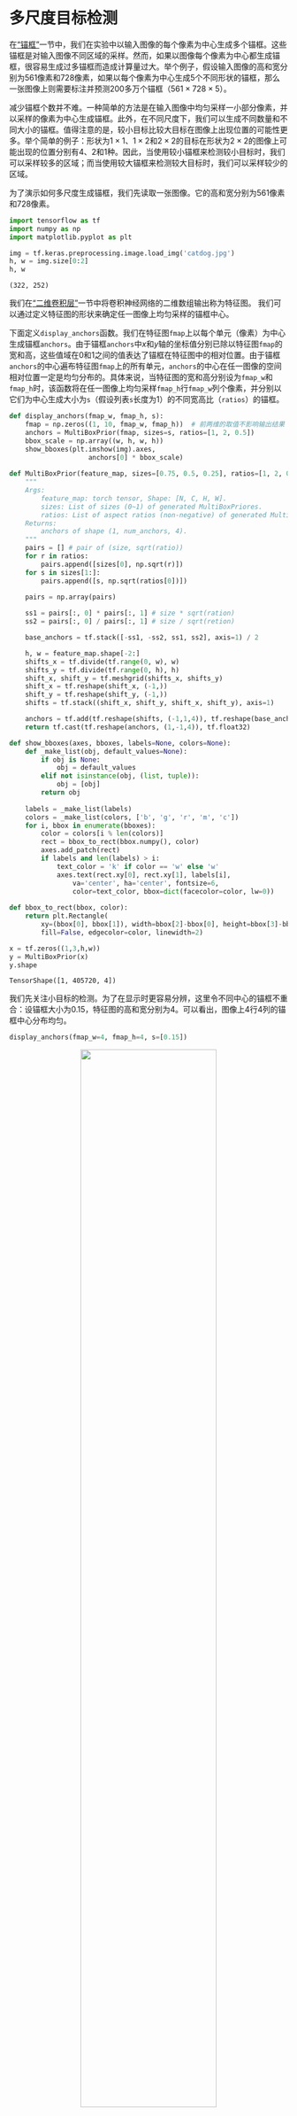 # 多尺度目标检测

在[“锚框”](anchor.ipynb)一节中，我们在实验中以输入图像的每个像素为中心生成多个锚框。这些锚框是对输入图像不同区域的采样。然而，如果以图像每个像素为中心都生成锚框，很容易生成过多锚框而造成计算量过大。举个例子，假设输入图像的高和宽分别为561像素和728像素，如果以每个像素为中心生成5个不同形状的锚框，那么一张图像上则需要标注并预测200多万个锚框（$561 \times 728 \times 5$）。

减少锚框个数并不难。一种简单的方法是在输入图像中均匀采样一小部分像素，并以采样的像素为中心生成锚框。此外，在不同尺度下，我们可以生成不同数量和不同大小的锚框。值得注意的是，较小目标比较大目标在图像上出现位置的可能性更多。举个简单的例子：形状为$1 \times 1$、$1 \times 2$和$2 \times 2$的目标在形状为$2 \times 2$的图像上可能出现的位置分别有4、2和1种。因此，当使用较小锚框来检测较小目标时，我们可以采样较多的区域；而当使用较大锚框来检测较大目标时，我们可以采样较少的区域。

为了演示如何多尺度生成锚框，我们先读取一张图像。它的高和宽分别为561像素和728像素。


```python
import tensorflow as tf
import numpy as np
import matplotlib.pyplot as plt

img = tf.keras.preprocessing.image.load_img('catdog.jpg')
h, w = img.size[0:2]
h, w
```




    (322, 252)



我们在[“二维卷积层”](../chapter_convolutional-neural-networks/conv-layer.ipynb)一节中将卷积神经网络的二维数组输出称为特征图。
我们可以通过定义特征图的形状来确定任一图像上均匀采样的锚框中心。

下面定义`display_anchors`函数。我们在特征图`fmap`上以每个单元（像素）为中心生成锚框`anchors`。由于锚框`anchors`中$x$和$y$轴的坐标值分别已除以特征图`fmap`的宽和高，这些值域在0和1之间的值表达了锚框在特征图中的相对位置。由于锚框`anchors`的中心遍布特征图`fmap`上的所有单元，`anchors`的中心在任一图像的空间相对位置一定是均匀分布的。具体来说，当特征图的宽和高分别设为`fmap_w`和`fmap_h`时，该函数将在任一图像上均匀采样`fmap_h`行`fmap_w`列个像素，并分别以它们为中心生成大小为`s`（假设列表`s`长度为1）的不同宽高比（`ratios`）的锚框。


```python
def display_anchors(fmap_w, fmap_h, s):
    fmap = np.zeros((1, 10, fmap_w, fmap_h))  # 前两维的取值不影响输出结果
    anchors = MultiBoxPrior(fmap, sizes=s, ratios=[1, 2, 0.5])
    bbox_scale = np.array((w, h, w, h))
    show_bboxes(plt.imshow(img).axes,
                    anchors[0] * bbox_scale)
    
def MultiBoxPrior(feature_map, sizes=[0.75, 0.5, 0.25], ratios=[1, 2, 0.5]):
    """
    Args:
        feature_map: torch tensor, Shape: [N, C, H, W].
        sizes: List of sizes (0~1) of generated MultiBoxPriores. 
        ratios: List of aspect ratios (non-negative) of generated MultiBoxPriores. 
    Returns:
        anchors of shape (1, num_anchors, 4).
    """
    pairs = [] # pair of (size, sqrt(ratio))
    for r in ratios:
        pairs.append([sizes[0], np.sqrt(r)])
    for s in sizes[1:]:
        pairs.append([s, np.sqrt(ratios[0])])
    
    pairs = np.array(pairs)

    ss1 = pairs[:, 0] * pairs[:, 1] # size * sqrt(ration)
    ss2 = pairs[:, 0] / pairs[:, 1] # size / sqrt(retion)

    base_anchors = tf.stack([-ss1, -ss2, ss1, ss2], axis=1) / 2

    h, w = feature_map.shape[-2:]
    shifts_x = tf.divide(tf.range(0, w), w)
    shifts_y = tf.divide(tf.range(0, h), h)
    shift_x, shift_y = tf.meshgrid(shifts_x, shifts_y)
    shift_x = tf.reshape(shift_x, (-1,))
    shift_y = tf.reshape(shift_y, (-1,))
    shifts = tf.stack((shift_x, shift_y, shift_x, shift_y), axis=1)

    anchors = tf.add(tf.reshape(shifts, (-1,1,4)), tf.reshape(base_anchors, (1,-1,4)))
    return tf.cast(tf.reshape(anchors, (1,-1,4)), tf.float32)

def show_bboxes(axes, bboxes, labels=None, colors=None):
    def _make_list(obj, default_values=None):
        if obj is None:
            obj = default_values
        elif not isinstance(obj, (list, tuple)):
            obj = [obj]
        return obj
    
    labels = _make_list(labels)
    colors = _make_list(colors, ['b', 'g', 'r', 'm', 'c'])
    for i, bbox in enumerate(bboxes):
        color = colors[i % len(colors)]
        rect = bbox_to_rect(bbox.numpy(), color)
        axes.add_patch(rect)
        if labels and len(labels) > i:
            text_color = 'k' if color == 'w' else 'w'
            axes.text(rect.xy[0], rect.xy[1], labels[i],
                va='center', ha='center', fontsize=6,
                color=text_color, bbox=dict(facecolor=color, lw=0))
            
def bbox_to_rect(bbox, color):
    return plt.Rectangle(
        xy=(bbox[0], bbox[1]), width=bbox[2]-bbox[0], height=bbox[3]-bbox[1],
        fill=False, edgecolor=color, linewidth=2)

x = tf.zeros((1,3,h,w))
y = MultiBoxPrior(x)
y.shape
```




    TensorShape([1, 405720, 4])



我们先关注小目标的检测。为了在显示时更容易分辨，这里令不同中心的锚框不重合：设锚框大小为0.15，特征图的高和宽分别为4。可以看出，图像上4行4列的锚框中心分布均匀。


```python
display_anchors(fmap_w=4, fmap_h=4, s=[0.15])
```


<p align="center">
    <img width="70%" height="70%" src="http://images.iterate.site/blog/image/20200525/RRHyprrkmcjz.png?imageslim">
</p>


我们将特征图的高和宽分别减半，并用更大的锚框检测更大的目标。当锚框大小设0.4时，有些锚框的区域有重合。


```python
display_anchors(fmap_w=2, fmap_h=2, s=[0.4])
```



<p align="center">
    <img width="70%" height="70%" src="http://images.iterate.site/blog/image/20200525/DRyPmRFE0rBE.png?imageslim">
</p>


最后，我们将特征图的高和宽进一步减半至1，并将锚框大小增至0.8。此时锚框中心即图像中心。


```python
display_anchors(fmap_w=1, fmap_h=1, s=[0.8])
```


<p align="center">
    <img width="70%" height="70%" src="http://images.iterate.site/blog/image/20200525/I37FsMhwOk6P.png?imageslim">
</p>


既然我们已在多个尺度上生成了不同大小的锚框，相应地，我们需要在不同尺度下检测不同大小的目标。下面我们来介绍一种基于卷积神经网络的方法。

在某个尺度下，假设我们依据$c_i$张形状为$h \times w$的特征图生成$h \times w$组不同中心的锚框，且每组的锚框个数为$a$。例如，在刚才实验的第一个尺度下，我们依据10（通道数）张形状为$4 \times 4$的特征图生成了16组不同中心的锚框，且每组含3个锚框。
接下来，依据真实边界框的类别和位置，每个锚框将被标注类别和偏移量。在当前的尺度下，目标检测模型需要根据输入图像预测$h \times w$组不同中心的锚框的类别和偏移量。

假设这里的$c_i$张特征图为卷积神经网络根据输入图像做前向计算所得的中间输出。既然每张特征图上都有$h \times w$个不同的空间位置，那么相同空间位置可以看作含有$c_i$个单元。
根据[“二维卷积层”](../chapter_convolutional-neural-networks/conv-layer.ipynb)一节中感受野的定义，特征图在相同空间位置的$c_i$个单元在输入图像上的感受野相同，并表征了同一感受野内的输入图像信息。
因此，我们可以将特征图在相同空间位置的$c_i$个单元变换为以该位置为中心生成的$a$个锚框的类别和偏移量。
不难发现，本质上，我们用输入图像在某个感受野区域内的信息来预测输入图像上与该区域位置相近的锚框的类别和偏移量。

当不同层的特征图在输入图像上分别拥有不同大小的感受野时，它们将分别用来检测不同大小的目标。例如，我们可以通过设计网络，令较接近输出层的特征图中每个单元拥有更广阔的感受野，从而检测输入图像中更大尺寸的目标。

我们将在[“单发多框检测（SSD）”](ssd.ipynb)一节具体实现一个多尺度目标检测的模型。


## 小结

* 可以在多个尺度下生成不同数量和不同大小的锚框，从而在多个尺度下检测不同大小的目标。
* 特征图的形状能确定任一图像上均匀采样的锚框中心。
* 用输入图像在某个感受野区域内的信息来预测输入图像上与该区域相近的锚框的类别和偏移量。

